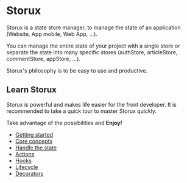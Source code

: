# Storux

Storux is a state store manager, to manage the state of an application (Website, App mobile, Web App, ...).

You can manage the entire state of your project with a single store or separate the state into many specific stores (authStore, articleStore, commentStore, appStore, ...).

Storux's philosophy is to be easy to use and productive.

## Learn Storux

Storux is powerful and makes life easier for the front developer. It is recommended to take a quick tour to master Storux quickly.

Take advantage of the possibilities and __Enjoy!__

* [Getting started](/doc/getting-started.md)
* [Core concepts](/doc/core-concepts.md)
* [Handle the state](/doc/state.md)
* [Actions](/doc/actions.md)
* [Hooks](/doc/hooks.md)
* [Lifecycle](/doc/lifecycle.md)
* [Decorators](/doc/decorators.md)

